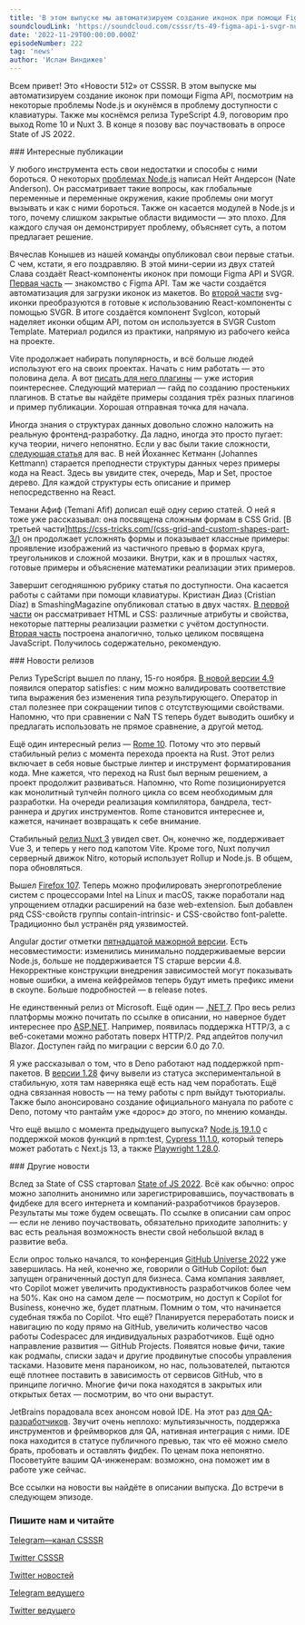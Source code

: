 ```yaml
---
title: 'В этом выпуске мы автоматизируем создание иконок при помощи Figma API, посмотрим на некоторые проблемы Node.js и окунёмся в проблему доступности с клавиатуры. Также мы коснёмся релиза TypeScript 4.9, поговорим про выход Rome 10 и Nuxt 3. В конце я позову вас поучаствовать в опросе State of JS 2022.'
soundcloudLink: 'https://soundcloud.com/csssr/ts-49-figma-api-i-svgr-nuxt-3-rome-10-state-of-js-2022'
date: '2022-11-29T00:00:00.000Z'
episodeNumber: 222
tag: 'news'
author: 'Ислам Виндижев'
---
```


Всем привет! Это «Новости 512» от CSSSR. В этом выпуске мы автоматизируем создание иконок при помощи Figma API, посмотрим на некоторые проблемы Node.js и окунёмся в проблему доступности с клавиатуры. Также мы коснёмся релиза TypeScript 4.9, поговорим про выход Rome 10 и Nuxt 3. В конце я позову вас поучаствовать в опросе State of JS 2022.

<ParagraphWithImage imageName="laptopNews" >
  ### Интересные публикации

У любого инструмента есть свои недостатки и способы с ними бороться. О некоторых [проблемах Node.js](https://blog.appsignal.com/2022/11/23/nodejs-architecture-pitfalls-to-avoid.html) написал Нейт Андерсон (Nate Anderson). Он рассматривает такие вопросы, как глобальные переменные и переменные окружения, какие проблемы они могут вызывать и как с ними бороться. Также он касается модулей в Node.js и того, почему слишком закрытые области видимости — это плохо. Для каждого случая он демонстрирует проблему, объясняет суть, а потом предлагает решение.
</ParagraphWithImage>

Вячеслав Конышев из нашей команды опубликовал свои первые статьи. С чем, кстати, я его поздравляю. В этой мини-серии из двух статей Слава создаёт React-компоненты иконок при помощи Figma API и SVGR. [Первая часть](https://dev.to/sm1t/sozdaiem-react-komponienty-ikonok-s-pomoshchiu-figma-api-i-svgr-chast-1-1j22) — знакомство с Figma API. Там же части создаётся автоматизация для загрузки иконок из макетов. Во [второй части](https://dev.to/sm1t/sozdaiem-react-komponienty-ikonok-s-pomoshchiu-figma-api-i-svgr-chast-2-2h5c) svg-иконки преобразуются в готовые к использованию React-компоненты с помощью SVGR. В итоге создаётся компонент SvgIcon, который наделяет иконки общим API, потом он используется в SVGR Custom Template. Материал родился из практики, напрямую из рабочего кейса на проекте.

Vite продолжает набирать популярность, и всё больше людей используют его на своих проектах. Начать с ним работать — это половина дела. А вот [писать для него плагины](https://www.vuemastery.com/blog/building-a-plugin-with-vite/) — уже история поинтереснее. Следующий материал — гайд по созданию простеньких плагинов. В статье вы найдёте примеры создания трёх разных плагинов и пример публикации. Хорошая отправная точка для начала.

Иногда знания о структурах данных довольно сложно наложить на реальную фронтенд-разработку. Да ладно, иногда это просто пугает: куча теории, ничего непонятно. Если у вас были такие сложности, [следующая статья](https://profy.dev/article/javascript-data-structures) для вас. В ней Йоханнес Кетманн (Johannes Kettmann) старается преподнести структуры данных через примеры кода на React. Здесь вы увидите стек, очередь, Map и Set, простое дерево. Для каждой структуры есть описание и пример непосредственно на React.

Темани Афиф (Temani Afif) дописал ещё одну серию статей. О ней я тоже уже рассказывал: она посвящена сложным формам в CSS Grid. [В третьей части]https://css-tricks.com/(css-grid-and-custom-shapes-part-3/) он продолжает усложнять формы и показывает классные примеры: проявление изображений из частичного превью в формах круга, треугольников и сложной мозаики. Внутри, как и в прошлых частях, готовые примеры и объяснение математики реализации этих примеров.

Завершит сегодняшнюю рубрику статья по доступности. Она касается работы с сайтами при помощи клавиатуры. Кристиан Диаз (Cristian Díaz) в SmashingMagazine опубликовал статью в двух частях. [В первой части](https://www.smashingmagazine.com/2022/11/guide-keyboard-accessibility-html-css-part1/) он рассматривает HTML и CSS: различные атрибуты и свойства, некоторые паттерны реализации разметки с учётом доступности. [Вторая часть](https://www.smashingmagazine.com/2022/11/guide-keyboard-accessibility-javascript-part2/) построена аналогично, только целиком посвящена JavaScript. Получилось содержательно, рекомендую.

<ParagraphWithImage imageName="manWithLaptop">
  ### Новости релизов

Релиз TypeScript вышел по плану, 15-го ноября. [В новой версии 4.9](https://devblogs.microsoft.com/typescript/announcing-typescript-4-9/) появился оператор satisfies: с ним можно валидировать соответствие типа выражения без изменения типа результирующего. Оператор in стал полезнее при сокращении типов с отсутствующими свойствами. Напомню, что при сравнении с NaN TS теперь будет выводить ошибку и предлагать использовать не прямое сравнение, а другой метод.
</ParagraphWithImage>

Ещё один интересный релиз — [Rome 10](https://rome.tools/blog/2022/11/08/rome-10/). Потому что это первый стабильный релиз с момента перехода проекта на Rust. Этот релиз включает в себя новые быстрые линтер и инструмент форматирования кода. Мне кажется, что переход на Rust был верным решением, а проект продолжит развиваться. Напомню, что Rome позиционируется как монолитный тулчейн полного цикла со всем необходимым для разработки. На очереди реализация компилятора, бандрела, тест-раннера и других инструментов. Rome становится интереснее и, кажется, начинает возвращать к себе внимание.

Стабильный [релиз Nuxt 3](https://nuxt.com/v3) увидел свет. Он, конечно же, поддерживает Vue 3, и теперь у него под капотом Vite. Кроме того, Nuxt получил серверный движок Nitro, который использует Rollup и Node.js. В общем, пора обновляться.   

Вышел [Firefox 107](https://www.mozilla.org/en-US/firefox/107.0/releasenotes/). Теперь можно профилировать энергопотребление систем с процессорами Intel на Linux и macOS, также поработали над упрощением отладки расширений на базе web-extension. Был добавлен ряд CSS-свойств группы contain-intrinsic- и CSS-свойство font-palette. Традиционно был устранён ряд уязвимостей.

Angular достиг отметки [пятнадцатой мажорной версии](https://github.com/angular/angular/releases/tag/15.0.0). Есть несовместимости: изменились минимально поддерживаемые версии Node.js, больше не поддерживается TS старше версии 4.8. Некорректные конструкции внедрения зависимостей могут показывать новые ошибки, а имена кейфреймов теперь будут иметь префикс имени в скоупе. Больше подробностей — в release notes.

Не единственный релиз от Microsoft. Ещё один — [.NET 7](https://devblogs.microsoft.com/dotnet/announcing-dotnet-7/). Про весь релиз платформы можно почитать по ссылке в описании, но наверное будет интереснее про [ASP.NET](https://devblogs.microsoft.com/dotnet/announcing-asp-net-core-in-dotnet-7/). Например, появилась поддержка HTTP/3, а с веб-сокетами можно работать поверх HTTP/2. Ряд апдейтов получил Blazor. Доступен гайд по миграции с версии 6.0 до 7.0.

Я уже рассказывал о том, что в Deno работают над поддержкой npm-пакетов. В [версии 1.28](https://deno.com/blog/v1.28) фичу вывели из статуса экспериментальной в стабильную, хотя там наверняка ещё есть над чем поработать. Ещё одна связанная новость — на тему работы с npm выйдут тьюториалы. Также было анонсировано создание официального мануала по работе с Deno, потому что рантайм уже «дорос» до этого, по мнению команды.

Что ещё вышло с момента предыдущего выпуска? [Node.js 19.1.0](https://nodejs.org/en/blog/release/v19.1.0/) с поддержкой моков функций в npm:test, [Cypress 11.1.0](https://docs.cypress.io/guides/references/changelog#11-1-0), который теперь может работать с Next.js 13, а также [Playwright 1.28.0](https://github.com/microsoft/playwright/releases/tag/v1.28.0).

<ParagraphWithImage imageName="laptopNews" >
  ### Другие новости

Вслед за State of CSS стартовал [State of JS 2022](https://survey.devographics.com/survey/state-of-js/2022). Всё как обычно: опрос можно заполнить анонимно или зарегистрировавшись, поучаствовать в фидбеке для всего интернета и компаний-разработчиков браузеров. Результаты мы тоже будем освещать. По ссылке в описании сам опрос — если не лениво поучаствовать, обязательно приходите заполнить: у вас есть реальная возможность внести свой небольшой вклад в развитие веба.
</ParagraphWithImage>

Если опрос только начался, то конференция [GitHub Universe 2022](https://github.blog/2022-11-09-everything-new-from-github-universe-2022/) уже завершилась. На ней, конечно же, говорили о GitHub Copilot: был запущен ограниченный доступ для бизнеса. Сама компания заявляет, что Copilot может увеличить продуктивность разработчиков более чем на 50%. Как оно на самом деле — посмотрим, но доступ к Copilot for Business, конечно же, будет платным. Помним о том, что начинается судебная тяжба по Copilot. Что ещё? Планируется переработать поиск и навигацию по коду прямо на GitHub, увеличить количество часов работы Codespacec для индивидуальных разработчиков. Ещё одно направление развития — GitHub Projects. Появятся новые фичи, такие как родмапы, списки задач и другие продвинутые способы управления тасками. Назовите меня параноиком, но нас, пользователей, пытаются ещё плотнее поставить в зависимость от сервисов GitHub, что в принципе логично. Многие фичи пока находятся в закрытых или открытых бетах — посмотрим, во что они вырастут.

JetBrains порадовала всех анонсом новой IDE. На этот раз [для QA-разработчиков](https://blog.jetbrains.com/qa/2022/11/introducing-aqua-a-powerful-ide-for-test-automation-by-jetbrains/). Звучит очень неплохо: мультиязычность, поддержка инструментов и фреймворков для QA, нативная интеграция с ними. IDE пока находится в статусе публичного превью, так что её можно смело брать, пробовать и оставлять фидбек. По ценам пока непонятно. Посоветуйте вашим QA-инженерам: возможно, она поможет им в работе уже сейчас.

Все ссылки на новости вы найдёте в описании выпуска. До встречи в следующем эпизоде.

  ### Пишите нам и читайте
  [Telegram—канал CSSSR](https://t.me/csssr)

  [Twitter CSSSR](https://twitter.com/csssr_dev)

  [Twitter новостей](https://twitter.com/csssr_news)

  [Telegram ведущего](https://t.me/Vindizh)

  [Twitter ведущего](https://twitter.com/Vindizh)
